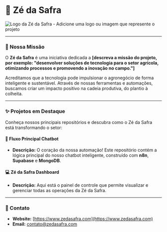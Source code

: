 # 🌾 Zé da Safra

![Logo da Zé da Safra - Adicione uma logo ou imagem que represente o projeto](link_para_a_logo.png)

---

### 🌱 Nossa Missão

O **Zé da Safra** é uma iniciativa dedicada a **[descreva a missão do projeto, por exemplo: "desenvolver soluções de tecnologia para o setor agrícola, otimizando processos e promovendo a inovação no campo."]**

Acreditamos que a tecnologia pode impulsionar o agronegócio de forma inteligente e sustentável. Através de nossas ferramentas e automações, buscamos criar um impacto positivo na cadeia produtiva, do plantio à colheita.

---

### ✨ Projetos em Destaque

Conheça nossos principais repositórios e descubra como o Zé da Safra está transformando o setor:

#### **🤖 Fluxo Principal Chatbot**
* **Descrição:** O coração da nossa automação! Este repositório contém a lógica principal do nosso chatbot inteligente, construído com **n8n**, **Supabase** e **MongoDB**.

#### **💻 Zé da Safra Dashboard**
* **Descrição:** Aqui está o painel de controle que permite visualizar e gerenciar todas as operações da Zé da Safra.

---

### 📧 Contato

* **Website:** [https://www.zedasafra.com](https://www.zedasafra.com)
* **Email:** [contato@zedasafra.com](mailto:contato@zedasafra.com)
